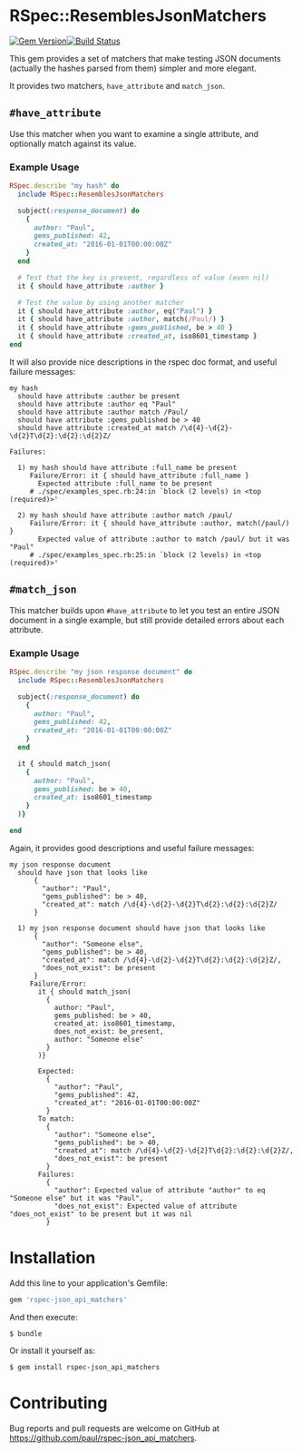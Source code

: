 # RSpec::ResemblesJsonMatchers

[![Gem Version](https://badge.fury.io/rb/rspec-json_api_matchers.svg)](https://badge.fury.io/rb/rspec-json_api_matchers)[![Build Status](https://travis-ci.org/paul/rspec-json_api_matchers.svg?branch=master)](https://travis-ci.org/paul/rspec-json_api_matchers)

This gem provides a set of matchers that make testing JSON documents (actually
the hashes parsed from them) simpler and more elegant.

It provides two matchers, `have_attribute` and `match_json`.

## `#have_attribute`

Use this matcher when you want to examine a single attribute, and optionally
match against its value.

### Example Usage

```ruby
RSpec.describe "my hash" do
  include RSpec::ResemblesJsonMatchers

  subject(:response_document) do
    {
      author: "Paul",
      gems_published: 42,
      created_at: "2016-01-01T00:00:00Z"
    }
  end

  # Test that the key is present, regardless of value (even nil)
  it { should have_attribute :author }

  # Test the value by using another matcher
  it { should have_attribute :author, eq("Paul") }
  it { should have_attribute :author, match(/Paul/) }
  it { should have_attribute :gems_published, be > 40 }
  it { should have_attribute :created_at, iso8601_timestamp }
end
```

It will also provide nice descriptions in the rspec doc format, and useful
failure messages:

```
my hash
  should have attribute :author be present
  should have attribute :author eq "Paul"
  should have attribute :author match /Paul/
  should have attribute :gems_published be > 40
  should have attribute :created_at match /\d{4}-\d{2}-\d{2}T\d{2}:\d{2}:\d{2}Z/
```

```
Failures:

  1) my hash should have attribute :full_name be present
     Failure/Error: it { should have_attribute :full_name }
       Expected attribute :full_name to be present
     # ./spec/examples_spec.rb:24:in `block (2 levels) in <top (required)>'

  2) my hash should have attribute :author match /paul/
     Failure/Error: it { should have_attribute :author, match(/paul/) }
       Expected value of attribute :author to match /paul/ but it was "Paul"
     # ./spec/examples_spec.rb:25:in `block (2 levels) in <top (required)>'
```

## `#match_json`

This matcher builds upon `#have_attribute` to let you test an entire JSON document in a single example, but still provide detailed errors about each attribute.

### Example Usage

```ruby
RSpec.describe "my json response document" do
  include RSpec::ResemblesJsonMatchers

  subject(:response_document) do
    {
      author: "Paul",
      gems_published: 42,
      created_at: "2016-01-01T00:00:00Z"
    }
  end

  it { should match_json(
    {
      author: "Paul",
      gems_published: be > 40,
      created_at: iso8601_timestamp
    }
  )}

end

```

Again, it provides good descriptions and useful failure messages:

```
my json response document
  should have json that looks like
      {
        "author": "Paul",
        "gems_published": be > 40,
        "created_at": match /\d{4}-\d{2}-\d{2}T\d{2}:\d{2}:\d{2}Z/
      }
```

```
  1) my json response document should have json that looks like
      {
        "author": "Someone else",
        "gems_published": be > 40,
        "created_at": match /\d{4}-\d{2}-\d{2}T\d{2}:\d{2}:\d{2}Z/,
        "does_not_exist": be present
      }
     Failure/Error:
       it { should match_json(
         {
           author: "Paul",
           gems_published: be > 40,
           created_at: iso8601_timestamp,
           does_not_exist: be_present,
           author: "Someone else"
         }
       )}

       Expected:
         {
           "author": "Paul",
           "gems_published": 42,
           "created_at": "2016-01-01T00:00:00Z"
         }
       To match:
         {
           "author": "Someone else",
           "gems_published": be > 40,
           "created_at": match /\d{4}-\d{2}-\d{2}T\d{2}:\d{2}:\d{2}Z/,
           "does_not_exist": be present
         }
       Failures:
         {
           "author": Expected value of attribute "author" to eq "Someone else" but it was "Paul",
           "does_not_exist": Expected value of attribute "does_not_exist" to be present but it was nil
         }
```


# Installation

Add this line to your application's Gemfile:

```ruby
gem 'rspec-json_api_matchers'
```

And then execute:

    $ bundle

Or install it yourself as:

    $ gem install rspec-json_api_matchers

# Contributing

Bug reports and pull requests are welcome on GitHub at https://github.com/paul/rspec-json_api_matchers.

